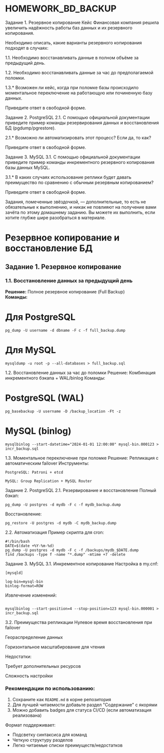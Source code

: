 # HOMEWORK_BD_BACKUP
Задание 1. Резервное копирование
Кейс
Финансовая компания решила увеличить надёжность работы баз данных и их резервного копирования.

Необходимо описать, какие варианты резервного копирования подходят в случаях:

1.1. Необходимо восстанавливать данные в полном объёме за предыдущий день.

1.2. Необходимо восстанавливать данные за час до предполагаемой поломки.

1.3.* Возможен ли кейс, когда при поломке базы происходило моментальное переключение на работающую или починенную базу данных.

Приведите ответ в свободной форме.

Задание 2. PostgreSQL
2.1. С помощью официальной документации приведите пример команды резервирования данных и восстановления БД (pgdump/pgrestore).

2.1.* Возможно ли автоматизировать этот процесс? Если да, то как?

Приведите ответ в свободной форме.

Задание 3. MySQL
3.1. С помощью официальной документации приведите пример команды инкрементного резервного копирования базы данных MySQL.

3.1.* В каких случаях использование реплики будет давать преимущество по сравнению с обычным резервным копированием?

Приведите ответ в свободной форме.

Задания, помеченные звёздочкой, — дополнительные, то есть не обязательные к выполнению, и никак не повлияют на получение вами зачёта по этому домашнему заданию. Вы можете их выполнить, если хотите глубже шире разобраться в материале.




# Резервное копирование и восстановление БД

## Задание 1. Резервное копирование

### 1.1. Восстановление данных за предыдущий день
**Решение:** Полное резервное копирование (Full Backup)  
**Команды:**

# Для PostgreSQL
```
pg_dump -U username -d dbname -F c -f full_backup.dump
```
# Для MySQL
```
mysqldump -u root -p --all-databases > full_backup.sql
```
1.2. Восстановление данных за час до поломки
Решение: Комбинация инкрементного бэкапа + WAL/binlog
Команды:

# PostgreSQL (WAL)
```
pg_basebackup -U username -D /backup_location -Ft -z
```
# MySQL (binlog)
```
mysqlbinlog --start-datetime="2024-01-01 12:00:00" mysql-bin.000123 > incr_backup.sql
```

1.3. Моментальное переключение при поломке
Решение: Репликация с автоматическим failover
Инструменты:

``PostgreSQL: Patroni + etcd``

``MySQL: Group Replication + MySQL Router``

Задание 2. PostgreSQL
2.1. Резервирование и восстановление
Полный бэкап:

```
pg_dump -U postgres -d mydb -F c -f mydb_backup.dump
```
Восстановление:

```
pg_restore -U postgres -d mydb -C mydb_backup.dump
```
2.2. Автоматизация
Пример скрипта для cron:
```
#!/bin/bash
DATE=$(date +%Y-%m-%d)
pg_dump -U postgres -d mydb -F c -f /backups/mydb_$DATE.dump
find /backups -type f -name "*.dump" -mtime +7 -delete
```

Задание 3. MySQL
3.1. Инкрементное копирование
Настройка в my.cnf:


```
[mysqld]

log-bin=mysql-bin
binlog-format=ROW
```
Извлечение изменений:
```

mysqlbinlog --start-position=4 --stop-position=123 mysql-bin.000001 > incr_backup.sql
```
3.2. Преимущества репликации
Нулевое время восстановления при failover

Геораспределение данных

Горизонтальное масштабирование для чтения

Недостатки:

Требует дополнительных ресурсов

Сложность настройки



### Рекомендации по использованию:

1. Сохраните как `README.md` в корне репозитория
2. Для лучшей читаемости добавьте раздел "Содержание" с якорями
3. Можно добавить badges для статуса CI/CD (если автоматизация реализована)

Формат поддерживает:
- Подсветку синтаксиса для команд
- Четкую структуру разделов
- Легко читаемые списки преимуществ/недостатков

